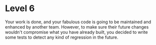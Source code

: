 # Level 6

Your work is done, and your fabulous code is going to be maintained and enhanced by another team. However, to make sure their future changes wouldn't compromise what you have already built, you decided to write some tests to detect any kind of regression in the future.